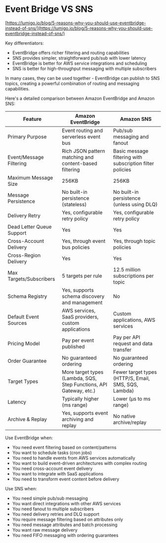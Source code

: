 # Event Bridge VS SNS

[https://lumigo.io/blog/5-reasons-why-you-should-use-eventbridge-instead-of-sns/](https://lumigo.io/blog/5-reasons-why-you-should-use-eventbridge-instead-of-sns/)



Key differentiators:

* EventBridge offers richer filtering and routing capabilities
* SNS provides simpler, straightforward pub/sub with lower latency
* EventBridge is better for AWS service integrations and scheduling
* SNS is better for high-throughput messaging with multiple subscribers

In many cases, they can be used together - EventBridge can publish to SNS topics, creating a powerful combination of routing and messaging capabilities.

Here's a detailed comparison between Amazon EventBridge and Amazon SNS:

| Feature                   | Amazon EventBridge                                                 | Amazon SNS                                                |
| ------------------------- | ------------------------------------------------------------------ | --------------------------------------------------------- |
| Primary Purpose           | Event routing and serverless event bus                             | Pub/sub messaging and fanout                              |
| Event/Message Filtering   | Rich JSON pattern matching and content-based filtering             | Basic message filtering with subscription filter policies |
| Maximum Message Size      | 256KB                                                              | 256KB                                                     |
| Message Persistence       | No built-in persistence (stateless)                                | No built-in persistence (unless using DLQ)                |
| Delivery Retry            | Yes, configurable retry policy                                     | Yes, configurable retry policy                            |
| Dead Letter Queue Support | Yes                                                                | Yes                                                       |
| Cross-Account Delivery    | Yes, through event bus policies                                    | Yes, through topic policies                               |
| Cross-Region Delivery     | Yes                                                                | Yes                                                       |
| Max Targets/Subscribers   | 5 targets per rule                                                 | 12.5 million subscriptions per topic                      |
| Schema Registry           | Yes, supports schema discovery and management                      | No                                                        |
| Default Event Sources     | AWS services, SaaS providers, custom applications                  | Custom applications, AWS services                         |
| Pricing Model             | Pay per event published                                            | Pay per API request and data transfer                     |
| Order Guarantee           | No guaranteed ordering                                             | No guaranteed ordering                                    |
| Target Types              | More target types (Lambda, SQS, Step Functions, API Gateway, etc.) | Fewer target types (HTTP/S, Email, SMS, SQS, Lambda)      |
| Latency                   | Typically higher (ms range)                                        | Lower (μs to ms range)                                    |
| Archive & Replay          | Yes, supports event archiving and replay                           | No native archive/replay                                  |



Use EventBridge when:

* You need event filtering based on content/patterns
* You want to schedule tasks (cron jobs)
* You need to handle events from AWS services automatically
* You want to build event-driven architectures with complex routing
* You need cross-account event delivery
* You want to integrate with SaaS applications
* You need to transform event content before delivery

Use SNS when:

* You need simple pub/sub messaging
* You want direct integrations with other AWS services
* You need fanout to multiple subscribers
* You need delivery retries and DLQ support
* You require message filtering based on attributes only
* You need message attributes and batch processing
* You want raw message delivery
* You need FIFO messaging with ordering guarantees
